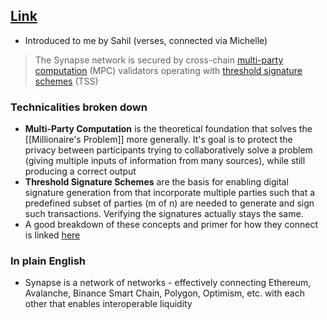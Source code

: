 ## [Link](https://synapseprotocol.com/)
- Introduced to me by Sahil (verses, connected via Michelle)

> The Synapse network is secured by cross-chain [multi-party computation](https://en.wikipedia.org/wiki/Secure_multi-party_computation) (MPC) validators operating with [threshold signature schemes](https://github.com/binance-chain/tss-lib) (TSS)

### Technicalities broken down 
 - **Multi-Party Computation** is the theoretical foundation that solves the [[Millionaire's Problem]] more generally. It's goal is to protect the privacy between participants trying to collaboratively solve a problem (giving multiple inputs of information from many sources), while still producing a correct output
 - **Threshold Signature Schemes** are the basis for enabling digital signature generation from that incorporate multiple parties such that a predefined subset of parties (m of n) are needed to generate and sign such transactions. Verifying the signatures actually stays the same.
 - A good breakdown of these concepts and primer for how they connect is linked [here](https://www.unboundsecurity.com/blog/threshold-signature-schemes/)

### In plain English
 - Synapse is a network of networks - effectively connecting Ethereum, Avalanche, Binance Smart Chain, Polygon, Optimism, etc. with each other that enables interoperable liquidity
